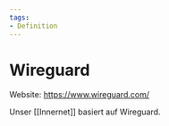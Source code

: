 ```yaml
---
tags:
- Definition
---
```

# Wireguard

Website: <https://www.wireguard.com/>

Unser [[Innernet]] basiert auf Wireguard.

